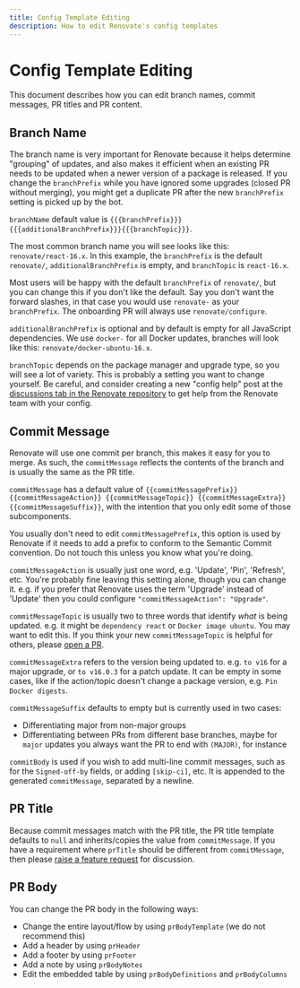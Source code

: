 ```yaml
---
title: Config Template Editing
description: How to edit Renovate's config templates
---
```


# Config Template Editing

This document describes how you can edit branch names, commit messages, PR titles and PR content.

## Branch Name

The branch name is very important for Renovate because it helps determine "grouping" of updates, and also makes it efficient when an existing PR needs to be updated when a newer version of a package is released.
If you change the `branchPrefix` while you have ignored some upgrades (closed PR without merging), you might get a duplicate PR after the new `branchPrefix` setting is picked up by the bot.

`branchName` default value is `{{{branchPrefix}}}{{{additionalBranchPrefix}}}{{{branchTopic}}}`.

The most common branch name you will see looks like this: `renovate/react-16.x`.
In this example, the `branchPrefix` is the default `renovate/`, `additionalBranchPrefix` is empty, and `branchTopic` is `react-16.x`.

Most users will be happy with the default `branchPrefix` of `renovate/`, but you can change this if you don't like the default.
Say you don't want the forward slashes, in that case you would use `renovate-` as your `branchPrefix`.
The onboarding PR will always use `renovate/configure`.

`additionalBranchPrefix` is optional and by default is empty for all JavaScript dependencies.
We use `docker-` for all Docker updates, branches will look like this: `renovate/docker-ubuntu-16.x`.

`branchTopic` depends on the package manager and upgrade type, so you will see a lot of variety.
This is probably a setting you want to change yourself.
Be careful, and consider creating a new "config help" post at the [discussions tab in the Renovate repository](https://github.com/renovatebot/renovate/discussions) to get help from the Renovate team with your config.

## Commit Message

Renovate will use one commit per branch, this makes it easy for you to merge.
As such, the `commitMessage` reflects the contents of the branch and is usually the same as the PR title.

`commitMessage` has a default value of `{{commitMessagePrefix}} {{commitMessageAction}} {{commitMessageTopic}} {{commitMessageExtra}} {{commitMessageSuffix}}`, with the intention that you only edit some of those subcomponents.

You usually don't need to edit `commitMessagePrefix`, this option is used by Renovate if it needs to add a prefix to conform to the Semantic Commit convention.
Do not touch this unless you know what you're doing.

`commitMessageAction` is usually just one word, e.g. 'Update', 'Pin', 'Refresh', etc.
You're probably fine leaving this setting alone, though you can change it.
e.g. if you prefer that Renovate uses the term 'Upgrade' instead of 'Update' then you could configure `"commitMessageAction": "Upgrade"`.

`commitMessageTopic` is usually two to three words that identify _what_ is being updated.
e.g. it might be `dependency react` or `Docker image ubuntu`.
You may want to edit this.
If you think your new `commitMessageTopic` is helpful for others, please [open a PR](https://github.com/renovatebot/renovate/pulls).

`commitMessageExtra` refers to the version being updated to.
e.g. `to v16` for a major upgrade, or `to v16.0.3` for a patch update.
It can be empty in some cases, like if the action/topic doesn't change a package version, e.g. `Pin Docker digests`.

`commitMessageSuffix` defaults to empty but is currently used in two cases:

- Differentiating major from non-major groups
- Differentiating between PRs from different base branches, maybe for `major` updates you always want the PR to end with `(MAJOR)`, for instance

`commitBody` is used if you wish to add multi-line commit messages, such as for the `Signed-off-by` fields, or adding `[skip-ci]`, etc.
It is appended to the generated `commitMessage`, separated by a newline.

## PR Title

Because commit messages match with the PR title, the PR title template defaults to `null` and inherits/copies the value from `commitMessage`.
If you have a requirement where `prTitle` should be different from `commitMessage`, then please [raise a feature request](https://github.com/renovatebot/renovate/issues) for discussion.

## PR Body

You can change the PR body in the following ways:

- Change the entire layout/flow by using `prBodyTemplate` (we do not recommend this)
- Add a header by using `prHeader`
- Add a footer by using `prFooter`
- Add a note by using `prBodyNotes`
- Edit the embedded table by using `prBodyDefinitions` and `prBodyColumns`
